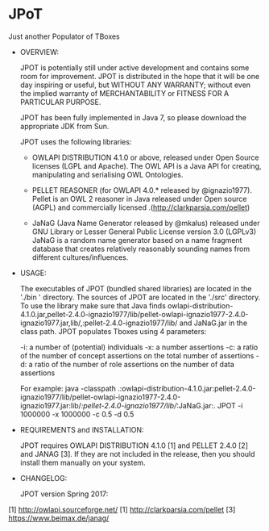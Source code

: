# JPoT
Just another Populator of TBoxes
- OVERVIEW:

	JPOT is potentially still under active development and contains some room for improvement. 
	JPOT is distributed in the hope that it will be one day inspiring or useful, but WITHOUT ANY WARRANTY; without even the implied warranty of MERCHANTABILITY or FITNESS FOR A PARTICULAR PURPOSE.
	
	JPOT has been fully implemented in Java 7, so please download the appropriate JDK from Sun.
	
	JPOT uses the following libraries:

	- OWLAPI DISTRIBUTION 4.1.0 or above, released under Open Source licenses (LGPL and Apache). 
	The OWL API is a Java API for creating, manipulating and serialising OWL Ontologies.
	
	- PELLET REASONER (for OWLAPI 4.0.* released by @ignazio1977). 
	Pellet is an OWL 2 reasoner in Java released under Open source (AGPL) and commercially licensed .(http://clarkparsia.com/pellet)
	
	- JaNaG (Java Name Generator released by @mkalus) released under GNU Library or Lesser General Public License version 3.0 (LGPLv3)
	JaNaG is a random name generator based on a name fragment database that creates relatively reasonably sounding names from different cultures/influences.  


- USAGE:

	The executables of JPOT (bundled shared libraries) are located in the './bin ' directory. 
	The sources of JPOT are located in the './src' directory. To use the library make sure that Java finds 
	owlapi-distribution-4.1.0.jar,pellet-2.4.0-ignazio1977/lib/pellet-owlapi-ignazio1977-2.4.0-ignazio1977.jar,lib/,:pellet-2.4.0-ignazio1977/lib/ and JaNaG.jar in the class path.
	JPOT populates Tboxes using 4 parameters:
	
	-i: a number of (potential) individuals
	-x: a number assertions
	-c: a ratio of the number of concept assertions on the total number of assertions
	-d: a ratio of the number of role assertions on the number of data assertions

	For example:
		java -classpath .:owlapi-distribution-4.1.0.jar:pellet-2.4.0-ignazio1977/lib/pellet-owlapi-ignazio1977-2.4.0-ignazio1977.jar:lib/*:pellet-2.4.0-ignazio1977/lib/*:JaNaG.jar:. JPOT
		-i 1000000
		-x 1000000
		-c 0.5
		-d 0.5
		
- REQUIREMENTS and INSTALLATION:

	JPOT requires OWLAPI DISTRIBUTION 4.1.0 [1] and PELLET 2.4.0 [2] and JANAG [3]. If they are not included in the release, then you should install them manually on your system. 
		

- CHANGELOG:

	JPOT version Spring 2017:

[1] http://owlapi.sourceforge.net/
[1] http://clarkparsia.com/pellet
[3] https://www.beimax.de/janag/
